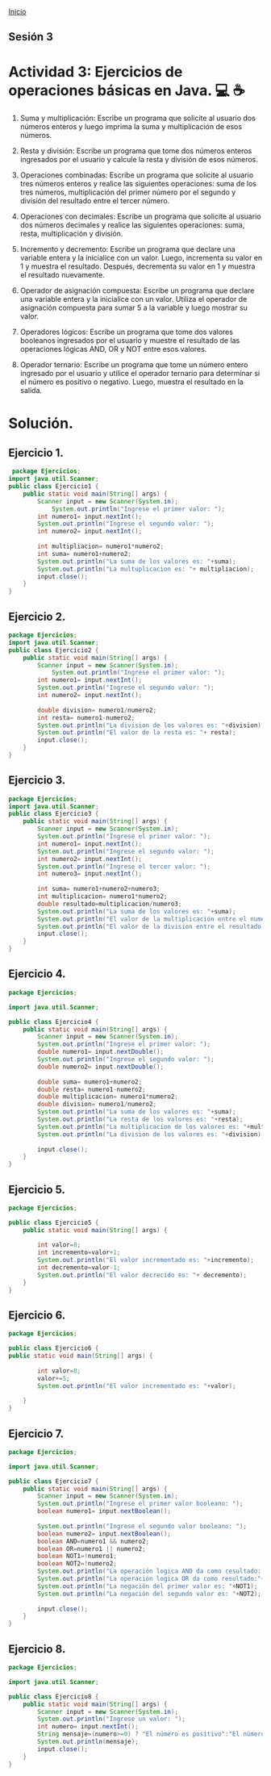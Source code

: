<!-- No borrar o modificar -->
[Inicio](./index.md)

## Sesión 3 


# Actividad 3: Ejercicios de operaciones básicas en Java. :computer: :coffee: 
1. Suma y multiplicación: Escribe un programa que solicite al usuario dos números enteros y luego imprima la suma y multiplicación de esos números.

2. Resta y división: Escribe un programa que tome dos números enteros ingresados por el usuario y calcule la resta y división de esos números.

3. Operaciones combinadas: Escribe un programa que solicite al usuario tres números enteros y realice las siguientes operaciones: suma de los tres números, multiplicación del primer número por el segundo y división del resultado entre el tercer número.

4. Operaciones con decimales: Escribe un programa que solicite al usuario dos números decimales y realice las siguientes operaciones: suma, resta, multiplicación y división.

5. Incremento y decremento: Escribe un programa que declare una variable entera y la inicialice con un valor. Luego, incrementa su valor en 1 y muestra el resultado. Después, decrementa su valor en 1 y muestra el resultado nuevamente.

6. Operador de asignación compuesta: Escribe un programa que declare una variable entera y la inicialice con un valor. Utiliza el operador de asignación compuesta para sumar 5 a la variable y luego mostrar su valor.

7. Operadores lógicos: Escribe un programa que tome dos valores booleanos ingresados por el usuario y muestre el resultado de las operaciones lógicas AND, OR y NOT entre esos valores.

8. Operador ternario: Escribe un programa que tome un número entero ingresado por el usuario y utilice el operador ternario para determinar si el número es positivo o negativo. Luego, muestra el resultado en la salida.

# Solución.

## Ejercicio 1.

```java
 package Ejercicios;
import java.util.Scanner;
public class Ejercicio1 {
	public static void main(String[] args) {
		Scanner input = new Scanner(System.in);
			System.out.println("Ingrese el primer valor: ");
		int numero1= input.nextInt();
		System.out.println("Ingrese el segundo valor: ");
		int numero2= input.nextInt();
		
		int multipliacion= numero1*numero2;
		int suma= numero1+numero2;
		System.out.println("La suma de los valores es: "+suma);
		System.out.println("La multuplicacion es: "+ multipliacion);
		input.close();
	}
}
```

## Ejercicio 2.

```java
package Ejercicios;
import java.util.Scanner;
public class Ejercicio2 {
	public static void main(String[] args) {
		Scanner input = new Scanner(System.in);
			System.out.println("Ingrese el primer valor: ");
		int numero1= input.nextInt();
		System.out.println("Ingrese el segundo valor: ");
		int numero2= input.nextInt();
		
		double division= numero1/numero2;
		int resta= numero1-numero2;
		System.out.println("La division de los valores es: "+division);
		System.out.println("El valor de la resta es: "+ resta);
		input.close();
	}
}

```

## Ejercicio 3.

```java
package Ejercicios;
import java.util.Scanner;
public class Ejercicio3 {
	public static void main(String[] args) {
		Scanner input = new Scanner(System.in);
		System.out.println("Ingrese el primer valor: ");
		int numero1= input.nextInt();
		System.out.println("Ingrese el segundo valor: ");
		int numero2= input.nextInt();
		System.out.println("Ingrese el tercer valor: ");
		int numero3= input.nextInt();
		
		int suma= numero1+numero2+numero3;
		int multiplicacion= numero1*numero2;
		double resultado=multiplicacion/numero3;
		System.out.println("La suma de los valores es: "+suma);
		System.out.println("El valor de la multiplicación entre el numero 1 y 2 es: "+ multiplicacion);
		System.out.println("El valor de la division entre el resultado anterior y el numero 3 es: "+ resultado);
		input.close();
	}
}


```

## Ejercicio 4.

```java
package Ejercicios;

import java.util.Scanner;

public class Ejercicio4 {
	public static void main(String[] args) {
		Scanner input = new Scanner(System.in);
		System.out.println("Ingrese el primer valor: ");
		double numero1= input.nextDouble();
		System.out.println("Ingrese el segundo valor: ");
		double numero2= input.nextDouble();
	
		double suma= numero1+numero2;
		double resta= numero1-numero2;
		double multiplicacion= numero1*numero2;
		double division= numero1/numero2;
		System.out.println("La suma de los valores es: "+suma);
		System.out.println("La resta de los valores es: "+resta);
		System.out.println("La multiplicacion de los valores es: "+multiplicacion);
		System.out.println("La division de los valores es: "+division);
		
		input.close();
	}
}

```

## Ejercicio 5.

```java
package Ejercicios;

public class Ejercicio5 {
	public static void main(String[] args) {
		
		int valor=8;
		int incremento=valor+1;
		System.out.println("El valor incrementado es: "+incremento);
		int decremento=valor-1;
		System.out.println("El valor decrecido es: "+ decremento);
	}
}

```

## Ejercicio 6.

```java
package Ejercicios;

public class Ejercicio6 {
public static void main(String[] args) {
		
		int valor=8;
		valor+=5;
		System.out.println("El valor incrementado es: "+valor);
		
	}
}

```

## Ejercicio 7.

```java
package Ejercicios;

import java.util.Scanner;

public class Ejercicio7 {
	public static void main(String[] args) {
		Scanner input = new Scanner(System.in);
		System.out.println("Ingrese el primer valor booleano: ");
		boolean numero1= input.nextBoolean();
		
		System.out.println("Ingrese el segundo valor booleano: ");
		boolean numero2= input.nextBoolean();
		boolean AND=numero1 && numero2;
		boolean OR=numero1 || numero2;
		boolean NOT1=!numero1;
		boolean NOT2=!numero2;
		System.out.println("La operación logica AND da como resultado: "+AND);
		System.out.println("La operación logica OR da como resultado:"+OR);
		System.out.println("La negación del primer valor es: "+NOT1);
		System.out.println("La negación del segundo valor es: "+NOT2);
		
		input.close();
	}
}


```

## Ejercicio 8.

```java
package Ejercicios;

import java.util.Scanner;

public class Ejercicio8 {
	public static void main(String[] args) {
		Scanner input = new Scanner(System.in);
		System.out.println("Ingrese un valor: ");
		int numero= input.nextInt();
		String mensaje=(numero>=0) ? "El número es positivo":"El número es negativo";
		System.out.println(mensaje);
		input.close();
	}
}


```






